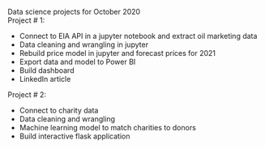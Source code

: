 Data science projects for October 2020  
Project # 1: 
- Connect to EIA API in a jupyter notebook and extract oil marketing data 
- Data cleaning and wrangling in jupyter 
- Rebuild price model in jupyter and forecast prices for 2021 
- Export data and model to Power BI 
- Build dashboard 
- LinkedIn article 

Project # 2: 
- Connect to charity data 
- Data cleaning and wrangling 
- Machine learning model to match charities to donors 
- Build interactive flask application 
